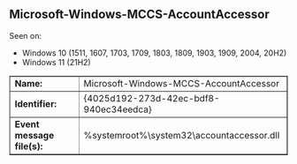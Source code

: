 ## Microsoft-Windows-MCCS-AccountAccessor

Seen on:
* Windows 10 (1511, 1607, 1703, 1709, 1803, 1809, 1903, 1909, 2004, 20H2)
* Windows 11 (21H2)

<table border="1" class="docutils">
  <tbody>
    <tr>
      <td><b>Name:</b></td>
      <td>Microsoft-Windows-MCCS-AccountAccessor</td>
    </tr>
    <tr>
      <td><b>Identifier:</b></td>
      <td>{4025d192-273d-42ec-bdf8-940ec34eedca}</td>
    </tr>
    <tr>
      <td><b>Event message file(s):</b></td>
      <td>%systemroot%\system32\accountaccessor.dll</td>
    </tr>
  </tbody>
</table>

&nbsp;

